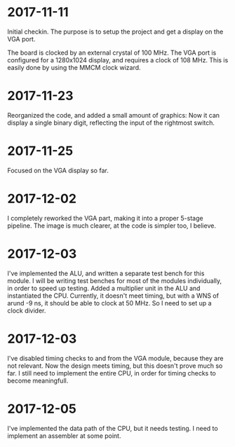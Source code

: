 # 2017-11-11 
Initial checkin. The purpose is to setup the project and get a display on the
VGA port.

The board is clocked by an external crystal of 100 MHz. The VGA port is
configured for a 1280x1024 display, and requires a clock of 108 MHz. This is
easily done by using the MMCM clock wizard.

# 2017-11-23
Reorganized the code, and added a small amount of graphics: Now it can display
a single binary digit, reflecting the input of the rightmost switch.

# 2017-11-25
Focused on the VGA display so far.

# 2017-12-02
I completely reworked the VGA part, making it into a proper 5-stage pipeline. The image
is much clearer, at the code is simpler too, I believe.

# 2017-12-03
I've implemented the ALU, and written a separate test bench for this module. I will
be writing test benches for most of the modules individually, in order to speed up
testing.
Added a multiplier unit in the ALU and instantiated the CPU. Currently, it doesn't meet 
timing, but with a WNS of arund -9 ns, it should be able to clock at 50 MHz. So I need
to set up a clock divider.

# 2017-12-03
I've disabled timing checks to and from the VGA module, because they are not relevant.
Now the design meets timing, but this doesn't prove much so far. I still need to implement
the entire CPU, in order for timing checks to become meaningfull.

# 2017-12-05
I've implemented the data path of the CPU, but it needs testing. I need to implement an
assembler at some point.
